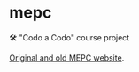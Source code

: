 # mepc
🛠️ "Codo a Codo" course project

[Original and old MEPC website](https://github.com/mepc-website/mepc).
